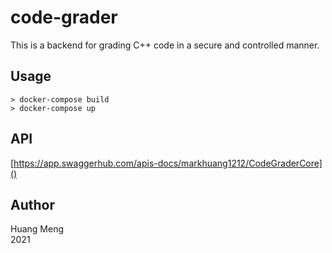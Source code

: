 # code-grader

This is a backend for grading C++ code in a secure and controlled manner.

## Usage

```shell
> docker-compose build
> docker-compose up
```

## API

[https://app.swaggerhub.com/apis-docs/markhuang1212/CodeGraderCore]()

## Author

Huang Meng \
2021
